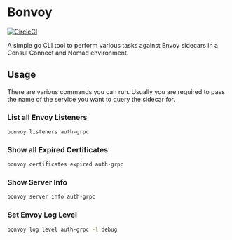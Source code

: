 # Bonvoy

[![CircleCI](https://circleci.com/gh/bigcommerce/bonvoy/tree/main.svg?style=svg&circle-token=df991e7eb7eb4c38c2ece44f81cc259d6d9a8929)](https://circleci.com/gh/bigcommerce/bonvoy/tree/main)

A simple go CLI tool to perform various tasks against Envoy sidecars in a Consul
Connect and Nomad environment.

## Usage

There are various commands you can run. Usually you are required to pass the
name of the service you want to query the sidecar for.

### List all Envoy Listeners

```bash
bonvoy listeners auth-grpc
```

### Show all Expired Certificates

```bash
bonvoy certificates expired auth-grpc
```

### Show Server Info

```bash
bonvoy server info auth-grpc
```

### Set Envoy Log Level

```bash
bonvoy log level auth-grpc -l debug
```